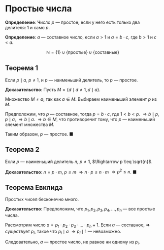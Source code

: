 # Простые числа

**Определение**: Число $p$ — простое, если у него есть только два делителя: 1 и само $p$.

**Определение**: $a$ — составное число, если $a > 1$ и $a = b \cdot c$, где $b > 1$ и $c < a$.

$$\mathbb{N} = \{1\} \cup \{\text{простые}\} \cup \{\text{составные}\}$$
## Теорема 1
Если $p \mid a$, $p \neq 1$, и $p$ — наименьший делитель, то $p$ — простое.

**Доказательство**:
Пусть $M = \{d \mid d \neq 1, d \mid a\}$.

Множество $M \neq \emptyset$, так как $a \in M$. Выбираем наименьший элемент $p$ из $M$.

Предположим, что $p$ — составное, тогда $p = b \cdot c$, где $1 < b < p$. $\Rightarrow b \mid p$, $p \mid a$, $\Rightarrow b \mid a$. $\Rightarrow b \in M$, что противоречит тому, что $p$ — наименьший элемент множества $M$. 

Таким образом, $p$ — простое. ■

## Теорема 2
Если $p$ — наименьший делитель $n$, $p \neq 1$, $\Rightarrow p \leq \sqrt{n}$.

**Доказательство**:
$n = p \cdot m$, $p \leq m$ $\Rightarrow n \cdot p \leq n \cdot m$ $\Rightarrow p^2 \leq n$. ■

## Теорема Евклида
Простых чисел бесконечно много.

**Доказательство**:
Предположим, что $p_1, p_2, p_3, p_4, \dots, p_n$ — все простые числа.

Рассмотрим число $a = p_1 \cdot p_2 \cdot p_3 \cdot \dots \cdot p_n + 1$. Если $a$ — составное, $\Rightarrow$ существует $p_i$, такое что $p_i \mid a$ $\Rightarrow p_i \mid 1$ — невозможно. 

Следовательно, $a$ — простое число, не равное ни одному из $p_i$.

